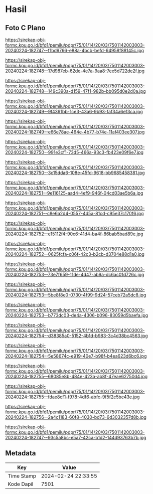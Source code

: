 # Hasil

## Foto C Plano

https://sirekap-obj-formc.kpu.go.id/bfd1/pemilu/pdpr/75/01/14/20/03/7501142003003-20240224-182747--f1bd9766-e88a-4bcb-befd-64958f88145c.jpg

https://sirekap-obj-formc.kpu.go.id/bfd1/pemilu/pdpr/75/01/14/20/03/7501142003003-20240224-182748--17d987eb-62de-4e7a-9aa8-7ee5d722de2f.jpg

https://sirekap-obj-formc.kpu.go.id/bfd1/pemilu/pdpr/75/01/14/20/03/7501142003003-20240224-182748--149c390a-d159-47f1-982b-bb095d0e2d0a.jpg

https://sirekap-obj-formc.kpu.go.id/bfd1/pemilu/pdpr/75/01/14/20/03/7501142003003-20240224-182749--9f4391bb-1ce3-43a6-9b93-faf34a6e13ca.jpg

https://sirekap-obj-formc.kpu.go.id/bfd1/pemilu/pdpr/75/01/14/20/03/7501142003003-20240224-182749--e66e78ae-464e-4b77-b74e-11af403ee307.jpg

https://sirekap-obj-formc.kpu.go.id/bfd1/pemilu/pdpr/75/01/14/20/03/7501142003003-20240224-182750--991e3cf1-73d5-466a-93c3-fb423e09f6e7.jpg

https://sirekap-obj-formc.kpu.go.id/bfd1/pemilu/pdpr/75/01/14/20/03/7501142003003-20240224-182750--3c15dda6-108e-45fd-9618-bb9685458381.jpg

https://sirekap-obj-formc.kpu.go.id/bfd1/pemilu/pdpr/75/01/14/20/03/7501142003003-20240224-182751--9e116125-aad4-4ef9-946f-04cd03ae5b6a.jpg

https://sirekap-obj-formc.kpu.go.id/bfd1/pemilu/pdpr/75/01/14/20/03/7501142003003-20240224-182751--c8e6a2d4-0557-4d5a-81cd-c95e37c170f6.jpg

https://sirekap-obj-formc.kpu.go.id/bfd1/pemilu/pdpr/75/01/14/20/03/7501142003003-20240224-182752--e15112f4-90c6-41d4-ba4f-86bab5bad89e.jpg

https://sirekap-obj-formc.kpu.go.id/bfd1/pemilu/pdpr/75/01/14/20/03/7501142003003-20240224-182752--0625fcfa-c06f-42c3-b2cb-d3704e88d1a0.jpg

https://sirekap-obj-formc.kpu.go.id/bfd1/pemilu/pdpr/75/01/14/20/03/7501142003003-20240224-182753--73e7f659-11de-4d47-ab9a-dc6ac01d726c.jpg

https://sirekap-obj-formc.kpu.go.id/bfd1/pemilu/pdpr/75/01/14/20/03/7501142003003-20240224-182753--5be8f8e0-0730-4f99-9d24-57ceb72a5dc8.jpg

https://sirekap-obj-formc.kpu.go.id/bfd1/pemilu/pdpr/75/01/14/20/03/7501142003003-20240224-182753--b773dc03-de4a-4306-b096-83059d5baefa.jpg

https://sirekap-obj-formc.kpu.go.id/bfd1/pemilu/pdpr/75/01/14/20/03/7501142003003-20240224-182754--d38385a0-5152-4b1d-b983-3c4d38bc4563.jpg

https://sirekap-obj-formc.kpu.go.id/bfd1/pemilu/pdpr/75/01/14/20/03/7501142003003-20240224-182754--5e58674c-e919-40e7-b98f-b4ea623d6bc6.jpg

https://sirekap-obj-formc.kpu.go.id/bfd1/pemilu/pdpr/75/01/14/20/03/7501142003003-20240224-182755--68085e8b-484e-423a-ab8f-47eae62750d4.jpg

https://sirekap-obj-formc.kpu.go.id/bfd1/pemilu/pdpr/75/01/14/20/03/7501142003003-20240224-182755--fdae8cf1-f978-4df6-abfc-9f5f2c5bc43e.jpg

https://sirekap-obj-formc.kpu.go.id/bfd1/pemilu/pdpr/75/01/14/20/03/7501142003003-20240224-182756--2a4c1183-60f8-4030-bd73-6d3032357d8b.jpg

https://sirekap-obj-formc.kpu.go.id/bfd1/pemilu/pdpr/75/01/14/20/03/7501142003003-20240224-182747--93c5a8bc-e5a7-42ca-b1d2-144d93763b7b.jpg


## Metadata

| Key        | Value               |
| ---------- | ------------------- |
| Time Stamp | 2024-02-24 22:33:55 |
| Kode Dapil | 7501                |



